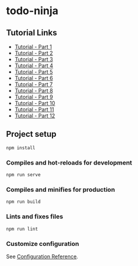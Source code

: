 # todo-ninja

## Tutorial Links

- [Tutorial - Part 1](https://www.youtube.com/watch?v=DnxplXitv8w&list=PL4cUxeGkcC9g0MQZfHwKcuB0Yswgb3gA5&index=1)
- [Tutorial - Part 2](https://www.youtube.com/watch?v=DnxplXitv8w&list=PL4cUxeGkcC9g0MQZfHwKcuB0Yswgb3gA5&index=2)
- [Tutorial - Part 3](https://www.youtube.com/watch?v=DnxplXitv8w&list=PL4cUxeGkcC9g0MQZfHwKcuB0Yswgb3gA5&index=3)
- [Tutorial - Part 4](https://www.youtube.com/watch?v=DnxplXitv8w&list=PL4cUxeGkcC9g0MQZfHwKcuB0Yswgb3gA5&index=4)
- [Tutorial - Part 5](https://www.youtube.com/watch?v=DnxplXitv8w&list=PL4cUxeGkcC9g0MQZfHwKcuB0Yswgb3gA5&index=5)
- [Tutorial - Part 6](https://www.youtube.com/watch?v=DnxplXitv8w&list=PL4cUxeGkcC9g0MQZfHwKcuB0Yswgb3gA5&index=6)
- [Tutorial - Part 7](https://www.youtube.com/watch?v=DnxplXitv8w&list=PL4cUxeGkcC9g0MQZfHwKcuB0Yswgb3gA5&index=7)
- [Tutorial - Part 8](https://www.youtube.com/watch?v=DnxplXitv8w&list=PL4cUxeGkcC9g0MQZfHwKcuB0Yswgb3gA5&index=8)
- [Tutorial - Part 9](https://www.youtube.com/watch?v=DnxplXitv8w&list=PL4cUxeGkcC9g0MQZfHwKcuB0Yswgb3gA5&index=9)
- [Tutorial - Part 10](https://www.youtube.com/watch?v=DnxplXitv8w&list=PL4cUxeGkcC9g0MQZfHwKcuB0Yswgb3gA5&index=10)
- [Tutorial - Part 11](https://www.youtube.com/watch?v=Dwr8ZcJ-Nyk&list=PL4cUxeGkcC9g0MQZfHwKcuB0Yswgb3gA5&index=11)
- [Tutorial - Part 12](https://www.youtube.com/watch?v=Dwr8ZcJ-Nyk&list=PL4cUxeGkcC9g0MQZfHwKcuB0Yswgb3gA5&index=12)

## Project setup

```
npm install
```

### Compiles and hot-reloads for development

```
npm run serve
```

### Compiles and minifies for production

```
npm run build
```

### Lints and fixes files

```
npm run lint
```

### Customize configuration

See [Configuration Reference](https://cli.vuejs.org/config/).

